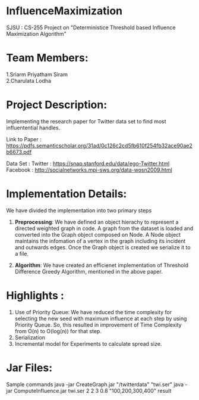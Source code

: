# InfluenceMaximization
 SJSU : CS-255 Project on "Deterministice Threshold based Influence Maximization Algorithm"
 
 # Team Members:
   1.Sriarm Priyatham Siram <br />
   2.Charulata Lodha

 # Project Description:
 Implementing the research paper for Twitter data set to find most influentential handles.
 
 Link to Paper : https://pdfs.semanticscholar.org/31ad/0c126c2cd5fb610f254fb32ace90ae2b6673.pdf
 
 Data Set :
 Twitter : https://snap.stanford.edu/data/ego-Twitter.html
 Facebook : http://socialnetworks.mpi-sws.org/data-wosn2009.html
 
 
 # Implementation Details:
   We have divided the implementation into two primary steps
   1. **Preprocessing**: We have defined an object hierachy to represent a directed weighted graph in code. A graph from the dataset is loaded and converted into the Graph object composed on Node. A Node object maintains the infomation of a vertex in the graph including its incident and outwards edges. Once the Graph object is created we serialize it to a file.
   
   2. **Algorithm**: We have created an efficienet implementation of Threshold Difference Greedy Algorithm, mentioned in the above paper. 
   
  # Highlights :
   1. Use of Priority Queue:
   We have reduced the time complexity for selecting the new seed with maximum influence at each step by using Priority Queue. So, this resulted in improvement of Time Complexity from O(n) to O(log(n)) for that step.
   2. Serialization
   3. Incremental model for Experiments to calculate spread size.
   
  
 # Jar Files:
  
   Sample commands
   java -jar CreateGraph.jar "/twitterdata" "twi.ser"
   java -jar ComputeInfluence.jar twi.ser 2 2 3 0.8 "100,200,300,400" result

